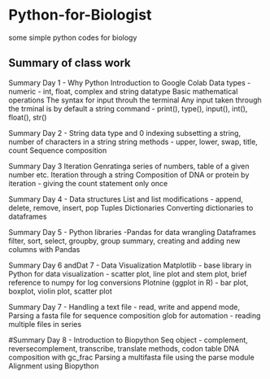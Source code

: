 # Python-for-Biologist
some simple python codes for biology

## Summary of class work

Summary Day 1 -
Why Python
Introduction to Google Colab
Data types - numeric - int, float, complex and string datatype
Basic mathematical operations 
The syntax for input throuh the terminal 
Any input taken through the trminal is by default a string 
command - print(), type(), input(), int(), float(), str()

Summary Day 2 -
String data type and 0 indexing
subsetting a string, number of characters in a string
string methods - upper, lower, swap, title, count
Sequence composition

Summary Day 3 
Iteration 
Genratinga series of numbers, table of  a given number etc.
Iteration through a string 
Composition of DNA or protein by iteration - giving the count statement only once

Summary Day 4 -
Data structures 
List and list modifications - append, delete, remove, insert, pop
Tuples 
Dictionaries 
Converting dictionaries to dataframes 

Summary Day 5 - Python libraries -Pandas for data wrangling 
Dataframes
filter, sort, select, groupby, group summary, creating and adding new columns with Pandas 

Summary Day 6 andDat 7 - Data Visualization 
Matplotlib - base library in Python for data visualization - scatter plot, line plot and stem plot, brief reference to numpy for log conversions
Plotnine (ggplot in R) - bar plot, boxplot, violin plot, scatter plot 

Summary Day 7 - 
Handling a text file - read, write and append mode, 
Parsing a fasta file for sequence composition
glob for automation - reading multiple files in series

#Summary Day 8 - Introduction to Biopython 
Seq object - complement, reversecomplement, transcribe, translate methods, codon table
DNA composition with gc_frac 
Parsing a multifasta file using the parse module
Alignment using Biopython
